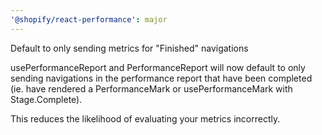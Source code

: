 ```yaml
---
'@shopify/react-performance': major
---
```


Default to only sending metrics for "Finished" navigations

usePerformanceReport and PerformanceReport will now default to only sending
navigations in the performance report that have been completed (ie. have
rendered a PerformanceMark or usePerformanceMark with Stage.Complete).

This reduces the likelihood of evaluating your metrics incorrectly.
